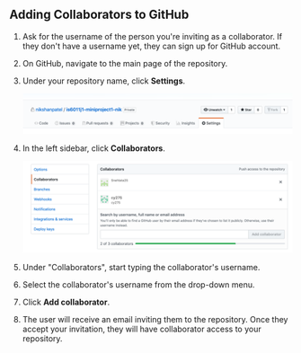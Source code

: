 ## Adding Collaborators to GitHub
1.  Ask for the username of the person you're inviting as a collaborator. If they don't have a username yet, they can sign up for GitHub account.
    
2.  On GitHub, navigate to the main page of the repository.
    
3.  Under your repository name, click  **Settings**.
    
    ![Repository settings button](/section-3/images/settings-tab.png)
    
4.  In the left sidebar, click  **Collaborators**.
    
    ![Repository settings sidebar with Collaborators highlighted](/section-3/images/settings-collaborators.png)
    
5.  Under "Collaborators", start typing the collaborator's username.
    
6.  Select the collaborator's username from the drop-down menu.
    
7.  Click  **Add collaborator**.
    
8.  The user will receive an email inviting them to the repository. Once they accept your invitation, they will have collaborator access to your repository.

